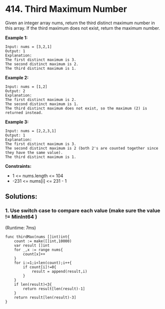 # 414. Third Maximum Number

Given an integer array nums, return the third distinct maximum number in this array. If the third maximum does not exist, return the maximum number.

**Example 1:**

```
Input: nums = [3,2,1]
Output: 1
Explanation:
The first distinct maximum is 3.
The second distinct maximum is 2.
The third distinct maximum is 1.
```

**Example 2:**

```
Input: nums = [1,2]
Output: 2
Explanation:
The first distinct maximum is 2.
The second distinct maximum is 1.
The third distinct maximum does not exist, so the maximum (2) is returned instead.
```

**Example 3:**

```
Input: nums = [2,2,3,1]
Output: 1
Explanation:
The first distinct maximum is 3.
The second distinct maximum is 2 (both 2's are counted together since they have the same value).
The third distinct maximum is 1.
```

**Constraints:**

- 1 <= nums.length <= 104
- -231 <= nums[i] <= 231 - 1

## Solutions:

### 1. Use switch case to compare each value (make sure the value != MinInt64 )

(Runtime: 7ms)

```
func thirdMax(nums []int)int{
    count := make([]int,10000)
    var result []int
    for _,x := range nums{
        count[x]++
    }
    for i:=1;i<len(count);i++{
        if count[i]!=0{
            result = append(result,i)
        }
    }
    if len(result)<3{
        return result[len(result)-1]
    }
    return result[len(result)-3]
}
```
